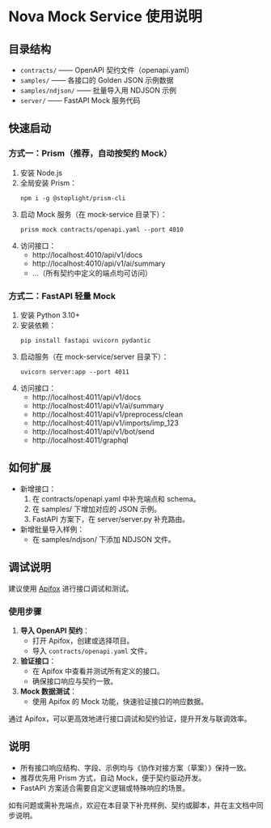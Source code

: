 # Nova Mock Service 使用说明

## 目录结构
- `contracts/`         —— OpenAPI 契约文件（openapi.yaml）
- `samples/`           —— 各接口的 Golden JSON 示例数据
- `samples/ndjson/`    —— 批量导入用 NDJSON 示例
- `server/`            —— FastAPI Mock 服务代码

## 快速启动

### 方式一：Prism（推荐，自动按契约 Mock）
1. 安装 Node.js
2. 全局安装 Prism：
   ```pwsh
   npm i -g @stoplight/prism-cli
   ```
3. 启动 Mock 服务（在 mock-service 目录下）：
   ```pwsh
   prism mock contracts/openapi.yaml --port 4010
   ```
4. 访问接口：
   - http://localhost:4010/api/v1/docs
   - http://localhost:4010/api/v1/ai/summary
   - ...（所有契约中定义的端点均可访问）

### 方式二：FastAPI 轻量 Mock
1. 安装 Python 3.10+
2. 安装依赖：
   ```pwsh
   pip install fastapi uvicorn pydantic
   ```
3. 启动服务（在 mock-service/server 目录下）：
   ```pwsh
   uvicorn server:app --port 4011
   ```
4. 访问接口：
   - http://localhost:4011/api/v1/docs
   - http://localhost:4011/api/v1/ai/summary
   - http://localhost:4011/api/v1/preprocess/clean
   - http://localhost:4011/api/v1/imports/imp_123
   - http://localhost:4011/api/v1/bot/send
   - http://localhost:4011/graphql

## 如何扩展
- 新增接口：
  1. 在 contracts/openapi.yaml 中补充端点和 schema。
  2. 在 samples/ 下增加对应的 JSON 示例。
  3. FastAPI 方案下，在 server/server.py 补充路由。
- 新增批量导入样例：
  - 在 samples/ndjson/ 下添加 NDJSON 文件。

## 调试说明

建议使用 [Apifox](https://apifox.com/) 进行接口调试和测试。

### 使用步骤
1. **导入 OpenAPI 契约**：
   - 打开 Apifox，创建或选择项目。
   - 导入 `contracts/openapi.yaml` 文件。
2. **验证接口**：
   - 在 Apifox 中查看并测试所有定义的接口。
   - 确保接口响应与契约一致。
3. **Mock 数据测试**：
   - 使用 Apifox 的 Mock 功能，快速验证接口的响应数据。

通过 Apifox，可以更高效地进行接口调试和契约验证，提升开发与联调效率。

## 说明
- 所有接口响应结构、字段、示例均与《协作对接方案（草案）》保持一致。
- 推荐优先用 Prism 方式，自动 Mock，便于契约驱动开发。
- FastAPI 方案适合需要自定义逻辑或特殊响应的场景。

如有问题或需补充端点，欢迎在本目录下补充样例、契约或脚本，并在主文档中同步说明。
